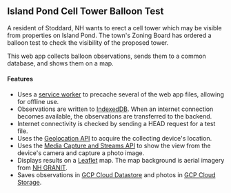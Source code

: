 ## Island Pond Cell Tower Balloon Test

A resident of Stoddard, NH wants to erect a cell tower which may be visible from properties on Island Pond.  The town's Zoning Board has ordered a balloon test to check the visibility of the proposed tower.

This web app collects balloon observations, sends them to a common database, and shows them on a map.

#### Features

* Uses a [service worker](https://developer.mozilla.org/en-US/docs/Web/API/Service_Worker_API/Using_Service_Workers) to precache several of the web app files, allowing for offline use.
* Observations are written to [IndexedDB](https://developer.mozilla.org/en-US/docs/Web/API/IndexedDB_API/Using_IndexedDB).  When an internet connection becomes available, the observations are transferred to the backend.
* Internet connectivity is checked by sending a HEAD request for a test file.
* Uses the [Geolocation API](https://developer.mozilla.org/en-US/docs/Web/API/Geolocation_API/Using_the_Geolocation_API) to acquire the collecting device's location.
* Uses the [Media Capture and Streams API](https://developer.mozilla.org/en-US/docs/Web/API/Media_Capture_and_Streams_API) to show the view from the device's camera and capture a photo image.
* Displays results on a [Leaflet](https://leafletjs.com/) map.  The map background is aerial imagery from [NH GRANIT](https://granit.unh.edu/).
* Saves observations in [GCP Cloud Datastore](https://cloud.google.com/datastore/docs/concepts/overview) and photos in [GCP Cloud Storage](https://cloud.google.com/storage/docs/introduction).